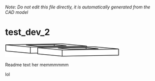 ###### Note: Do not edit this file directly, it is automatically generated from the CAD model

# test_dev_2

![](/project.svg)



 Readme text her memmmmmm

lol




